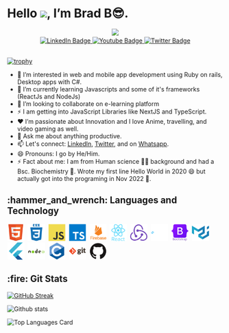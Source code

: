 # Hello <img src="https://media.giphy.com/media/hvRJCLFzcasrR4ia7z/giphy.gif" width="30px"/>, I’m Brad B😎.

<div id="header" align="center">
  <img src="https://media.giphy.com/media/M9gbBd9nbDrOTu1Mqx/giphy.gif" width="100"/>

  <div id="badges">
    <a href="https://www.linkedin.com/in/mbianou-bradon/">
      <img src="https://img.shields.io/badge/LinkedIn-blue?style=for-the-badge&logo=linkedin&logoColor=white" alt="LinkedIn Badge"/>
    </a>
    <a href="https://www.youtube.com/@Howbradon">
      <img src="https://img.shields.io/badge/YouTube-red?style=for-the-badge&logo=youtube&logoColor=white" alt="Youtube Badge"/>
    </a>
    <a href="https://twitter.com/Mbianou_Bradon">
      <img src="https://img.shields.io/badge/Twitter-blue?style=for-the-badge&logo=twitter&logoColor=white" alt="Twitter Badge"/>
    </a>
  </div>
  <img src="https://komarev.com/ghpvc/?username=mbianou-bradon&style=flat-square&color=blue" alt=""/>
  
</div>


  <!-- Trophies -->
[![trophy](https://github-profile-trophy.vercel.app/?username=ryo-ma&theme=dracula&row=1&column=7margin-w=15)](https://github.com/ryo-ma/github-profile-trophy)

- 👀 I’m interested in web and mobile app development using Ruby on rails, Desktop apps with C#.
- 🌱 I’m currently learning Javascripts and some of it's frameworks (ReactJs and NodeJs)
- 💞️ I’m looking to collaborate on e-learning platform
- ⚡ I am getting into JavaScript Libraries like NextJS and TypeScript.
- ❤️ I’m passionate about Innovation and I love Anime, travelling, and video gaming as well.
- 💬 Ask me about anything productive.
- 📫 Let's connect: [LinkedIn](https://www.linkedin.com/in/mbianou-bradon/), [Twitter](https://twitter.com/Mbianou_Bradon), and on [Whatsapp](https://wa.me/message/TYNHKJ37CIGDI1).
- 😄 Pronouns: I go by He/Him.
- ⚡ Fact about me: I am from Human science 👨‍🦱 background and had a Bsc. Biochemistry 🥰. Wrote my first line Hello World in 2020 😄 but actually got into the programing in Nov 2022 🤭. 

<h2> :hammer_and_wrench: Languages and Technology</h2>
<div>
    <img src="https://github.com/devicons/devicon/blob/master/icons/html5/html5-original.svg" title="HTML5" alt="HTML" width="40" height="40"/>&nbsp;
    <img src="https://github.com/devicons/devicon/blob/master/icons/css3/css3-plain-wordmark.svg"  title="CSS3" alt="CSS" width="40" height="40"/>&nbsp;
    <img src="https://github.com/devicons/devicon/blob/master/icons/javascript/javascript-original.svg" title="JavaScript" alt="JavaScript" width="40" height="40"/>&nbsp;
  <img src="https://github.com/devicons/devicon/blob/master/icons/typescript/typescript-original.svg" title="TypeScript" alt="TypeScript" width="40" height="40"/>&nbsp;
  <img src="https://github.com/devicons/devicon/blob/master/icons/firebase/firebase-plain-wordmark.svg" title="Firebase" alt="Firebase" width="40" height="40"/>&nbsp;
   <img src="https://github.com/devicons/devicon/blob/master/icons/react/react-original-wordmark.svg" title="React" alt="React" width="40" height="40"/>&nbsp;
  <img src="https://github.com/devicons/devicon/blob/master/icons/redux/redux-original.svg" title="Redux" alt="Redux " width="40" height="40"/>&nbsp;
  <img src="https://github.com/devicons/devicon/blob/master/icons/tailwindcss/tailwindcss-original-wordmark.svg" title="Tailwindcss" alt="Tailwindcss" width="40" height="40"/>&nbsp;
  <img src="https://github.com/devicons/devicon/blob/master/icons/bootstrap/bootstrap-original-wordmark.svg" title="Bootstrap" alt="Bootstrap" width="40" height="40"/>&nbsp;
  <img src="https://github.com/devicons/devicon/blob/master/icons/materialui/materialui-original.svg" title="Material UI" alt="Material UI" width="40" height="40"/>&nbsp;
  <img src="https://github.com/devicons/devicon/blob/master/icons/flutter/flutter-original.svg" title="Flutter" alt="Flutter" width="40" height="40"/>&nbsp;
  <img src="https://github.com/devicons/devicon/blob/master/icons/nodejs/nodejs-original-wordmark.svg" title="NodeJS" alt="NodeJS" width="40" height="40"/>&nbsp;
  <img src="https://github.com/devicons/devicon/blob/master/icons/c/c-original.svg" title="C" alt="C" width="40" height="40"/>&nbsp;
  <img src="https://github.com/devicons/devicon/blob/master/icons/git/git-original-wordmark.svg" title="Git" alt="Git" width="40" height="40"/>&nbsp;
  <img src="https://github.com/devicons/devicon/blob/master/icons/github/github-original.svg" title="Github" alt="Github" width="40" height="40"/>
 
</div>


<h2> :fire: Git Stats</h2>

<!-- Streak -->
[![GitHub Streak](http://github-readme-streak-stats.herokuapp.com?user=mbianou-brdon&theme=dracula)](https://git.io/streak-stats)

<!-- -->
![Github stats](https://github-readme-stats.vercel.app/api?username=mbianou-bradon&theme=dracula&show_icons=true&count_private=true)


<!-- Most Used Language-->
![Top Languages Card](https://github-readme-stats.vercel.app/api/top-langs/?username=mbianou-bradon&layout=compact&theme=dracula)



<!---
mbianou-bradon/mbianou-bradon is a ✨ special ✨ repository because its `README.md` (this file) appears on your GitHub profile.
You can click the Preview link to take a look at your changes.
--->
